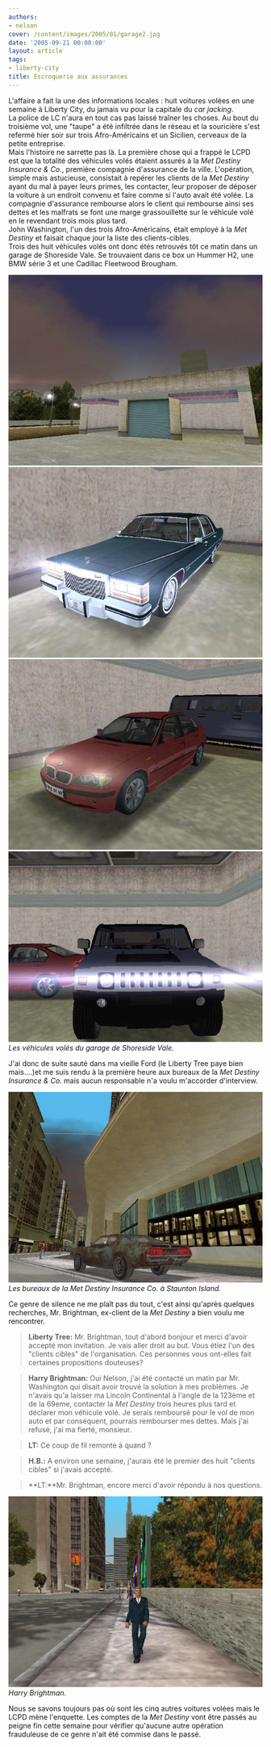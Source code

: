 ```yaml
---
authors:
- nelson
cover: /content/images/2005/01/garage2.jpg
date: '2005-09-21 00:00:00'
layout: article
tags:
- liberty-city
title: Escroquerie aux assurances
---
```



L'affaire a fait la une des informations locales : huit voitures volées en une semaine à Liberty City, du jamais vu pour la capitale du _car jacking_.  
La police de LC n'aura en tout cas pas laissé traîner les choses. Au bout du troisième vol, une "taupe" a été infiltrée dans le réseau et la souricière s'est refermé hier soir sur trois Afro-Américains et un Sicilien, cerveaux de la petite entreprise.  
Mais l'histoire ne sarrette pas là. La première chose qui a frappé le LCPD est que la totalité des véhicules volés étaient assurés à la _Met Destiny Insurance & Co._, première compagnie d'assurance de la ville. L'opération, simple mais astucieuse, consistait à repérer les clients de la _Met Destiny_ ayant du mal à payer leurs primes, les contacter, leur proposer de déposer la voiture à un endroit convenu et faire comme si l'auto avait été volée. La compagnie d'assurance rembourse alors le client qui rembourse ainsi ses dettes et les malfrats se font une marge grassouillette sur le véhicule volé en le revendant trois mois plus tard.  
John Washington, l'un des trois Afro-Américains, était employé à la _Met Destiny_ et faisait chaque jour la liste des clients-cibles.  
Trois des huit véhicules volés ont donc étés retrouvés tôt ce matin dans un garage de Shoreside Vale. Se trouvaient dans ce box un Hummer H2, une BMW série 3 et une Cadillac Fleetwood Brougham.

![](/content/images/2005/01/garage1.jpg)
![](/content/images/2005/01/garage3.jpg)
![](/content/images/2005/01/garage4.jpg)
![Les véhicules volés du garage de Shoreside Vale.](/content/images/2005/01/garage5.jpg)
_Les véhicules volés du garage de Shoreside Vale._

J'ai donc de suite sauté dans ma vieille Ford (le Liberty Tree paye bien mais....)et me suis rendu à la première heure aux bureaux de la _Met Destiny Insurance & Co._ mais aucun responsable n'a voulu m'accorder d'interview.

![Les bureaux de la Met Destiny Insurance Co. à Staunton Island.](/content/images/2005/01/metdestiny.jpg)
_Les bureaux de la Met Destiny Insurance Co. à Staunton Island._

Ce genre de silence ne me plaît pas du tout, c'est ainsi qu'après quelques recherches, Mr. Brightman, ex-client de la _Met Destiny_ a bien voulu me rencontrer.

> **Liberty Tree:** Mr. Brightman, tout d'abord bonjour et merci d'avoir accepté mon invitation. Je vais aller droit au but. Vous étiez l'un des "clients cibles" de l'organisation. Ces personnes vous ont-elles fait certaines propositions douteuses?

> **Harry Brightman:** Oui Nelson, j'ai été contacté un matin par Mr. Washington qui disait avoir trouvé la solution à mes problèmes. Je n'avais qu'a laisser ma Lincoln Continental à l'angle de la 123ème et de la 69eme, contacter la _Met Destiny_ trois heures plus tard et déclarer mon véhicule volé. Je serais remboursé pour le vol de mon auto et par conséquent, pourrais rembourser mes dettes. Mais j'ai refusé, j'ai ma fierté, monsieur.

> **LT:** Ce coup de fil remonte à quand ?

> **H.B.:** A environ une semaine, j'aurais été le premier des huit "clients cibles" si j'avais accepté.

> \*\*LT:\*\*Mr. Brightman, encore merci d'avoir répondu à nos questions.

![Harry Brightman.](/content/images/2005/01/harry.jpg)
_Harry Brightman._

Nous se savons toujours pas où sont les cinq autres voitures volées mais le LCPD mène l'enquette. Les comptes de la _Met Destiny_ vont être passés au peigne fin cette semaine pour vérifier qu'aucune autre opération frauduleuse de ce genre n'ait été commise dans le passé.